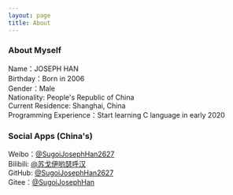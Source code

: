 ```yaml
---
layout: page
title: About
---
```


### About Myself            
Name：JOSEPH HAN                                                                                     
Birthday：Born in 2006                                                                           
Gender：Male                                                             
Nationality: People's Republic of China                                                                                                                              
Current Residence: Shanghai, China                                                                                                                                    
Programming Experience：Start learning C language in early 2020                                          
                  
### Social Apps (China's)       
Weibo：[@SugoiJosephHan2627](https://weibo.com/SugoiJosephHan2627)                           
Bilibili: [@苏戈伊哟瑟呼汉](https://space.bilibili.com/1093503283)                                                         
GitHub: [@SugoiJosephHan2627](https://github.com/SugoiJosephHan2627)                              
Gitee：[@SugoiJosephHan](https://gitee.com/sugoijosephhan)                                               
